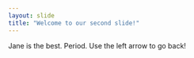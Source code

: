 ```yaml
---
layout: slide
title: "Welcome to our second slide!"
---
```

Jane is the best. Period.
Use the left arrow to go back!
